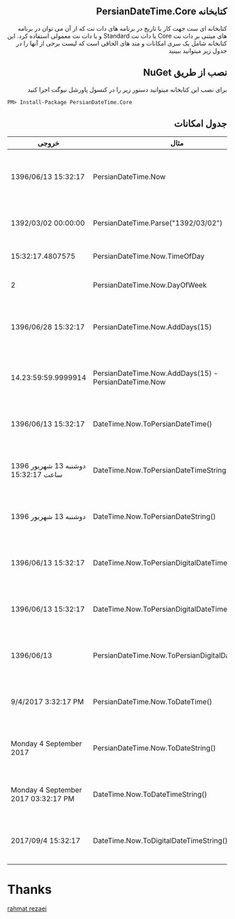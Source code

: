 

## <div dir="rtl">کتابخانه PersianDateTime.Core</div>

<div dir="rtl">
  کتابخانه ای ست جهت کار با تاریخ در برنامه های دات نت که از آن می توان در برنامه های مبتنی بر دات نت Core یا دات نت Standard و یا دات نت معمولی استفاده کرد.
  این کتابخانه شامل یک سری امکانات و متد های الحاقی است که لیست  برخی از آنها را در جدول زیر میتوانید ببینید
</div>

## <div dir="rtl">نصب از طریق NuGet </div>

<div dir="rtl">
برای نصب این کتابخانه میتوانید دستور زیر را در کنسول پاورشل نیوگت اجرا کنید
</div>

<pre><code>PM&gt; Install-Package PersianDateTime.Core</code></pre>

## <div dir="rtl">جدول امکانات </div>
خروجی   | مثال  | عنوان
------------- | -------------- | -------------
1396/06/13 15:32:17 | PersianDateTime.Now | دریافت تاریخ جاری به صورت شمسی
1392/03/02 00:00:00 | PersianDateTime.Parse("1392/03/02") | تبدیل رشته به تاریخ شمسی	 
15:32:17.4807575 | PersianDateTime.Now.TimeOfDay | دریافت ساعت جاری	 
2 | PersianDateTime.Now.DayOfWeek | دریافت روز جاری	 
1396/06/28 15:32:17   | PersianDateTime.Now.AddDays(15)	    | افزایش چند روز به تاریخ شمسی جاری	 
14.23:59:59.9999914   | PersianDateTime.Now.AddDays(15) - PersianDateTime.Now	    | عملگر تفریق بین دو تاریخ شمسی	 
1396/06/13 15:32:17   | DateTime.Now.ToPersianDateTime()	    | تبدیل تاریخ میلادی به شمسی	 
دوشنبه 13 شهریور 1396 ساعت 15:32:17   | DateTime.Now.ToPersianDateTimeString()	    | تبدیل تاریخ میلادی به شمسی	 
دوشنبه 13 شهریور 1396   | DateTime.Now.ToPersianDateString()	    | تبدیل تاریخ میلادی به شمسی	 
1396/06/13 15:32:17   | DateTime.Now.ToPersianDigitalDateTimeString()	    | تبدیل تاریخ میلادی به شمسی	 
1396/06/13 15:32:17   | DateTime.Now.ToPersianDigitalDateTimeString()	    | تبدیل تاریخ میلادی به شمسی	 
1396/06/13   | PersianDateTime.Now.ToPersianDigitalDateString()	    | تبدیل تاریخ شمسی به شمسی	 
9/4/2017 3:32:17 PM   | PersianDateTime.Now.ToDateTime()	    | تبدیل تاریخ شمسی به میلادی	 
Monday 4 September 2017   | PersianDateTime.Now.ToDateString()	    | تبدیل تاریخ شمسی به میلادی	 
Monday 4 September 2017 03:32:17 PM   | DateTime.Now.ToDateTimeString()	    | تبدیل تاریخ میلادی به میلادی	 
2017/09/4 15:32:17   | DateTime.Now.ToDigitalDateTimeString()	    | تبدیل تاریخ میلادی به میلادی	 


# Thanks
[rahmat rezaei](http://www.codeplex.com/site/users/view/rahmatrezaei)


